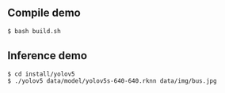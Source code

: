 ## Compile demo

```sh
$ bash build.sh
```

## Inference demo

```sh
$ cd install/yolov5
$ ./yolov5 data/model/yolov5s-640-640.rknn data/img/bus.jpg 
```